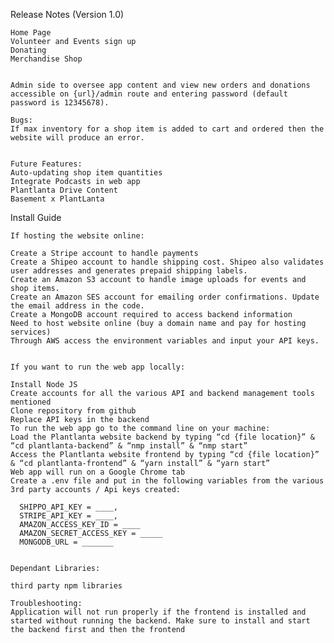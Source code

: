 Release Notes (Version 1.0)

    Home Page
    Volunteer and Events sign up
    Donating
    Merchandise Shop


    Admin side to oversee app content and view new orders and donations accessible on {url}/admin route and entering password (default password is 12345678). 

    Bugs:
    If max inventory for a shop item is added to cart and ordered then the website will produce an error. 


    Future Features:
    Auto-updating shop item quantities
    Integrate Podcasts in web app
    Plantlanta Drive Content
    Basement x PlantLanta



Install Guide 

    If hosting the website online:

    Create a Stripe account to handle payments
    Create a Shipeo account to handle shipping cost. Shipeo also validates user addresses and generates prepaid shipping labels. 
    Create an Amazon S3 account to handle image uploads for events and shop items. 
    Create an Amazon SES account for emailing order confirmations. Update the email address in the code. 
    Create a MongoDB account required to access backend information
    Need to host website online (buy a domain name and pay for hosting services)
    Through AWS access the environment variables and input your API keys.


    If you want to run the web app locally:

    Install Node JS
    Create accounts for all the various API and backend management tools mentioned 
    Clone repository from github
    Replace API keys in the backend
    To run the web app go to the command line on your machine:
    Load the Plantlanta website backend by typing “cd {file location}” & “cd plantlanta-backend” & “nmp install” & “nmp start”
    Access the Plantlanta website frontend by typing “cd {file location}” & “cd plantlanta-frontend” & “yarn install” & “yarn start”
    Web app will run on a Google Chrome tab
    Create a .env file and put in the following variables from the various 3rd party accounts / Api keys created: 

      SHIPPO_API_KEY = ____,
      STRIPE_API_KEY = ____,
      AMAZON_ACCESS_KEY_ID = ____
      AMAZON_SECRET_ACCESS_KEY = _____
      MONGODB_URL = _______
 

    Dependant Libraries:

    third party npm libraries 

    Troubleshooting:
    Application will not run properly if the frontend is installed and started without running the backend. Make sure to install and start the backend first and then the frontend

